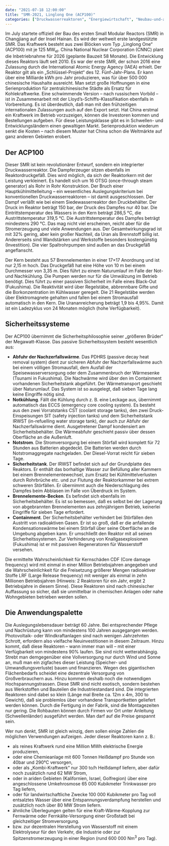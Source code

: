 ```yaml
---
date: "2021-07-18 12:00:00"
title: "SMR-2021, Linglong One (ACP100)"
categories: ["Druckwasserreaktoren", "Energiewirtschaft", "Neubau-und-abgaenge", "Smr"]
---
```


		
Im July startete offiziell der Bau des ersten Small Modular Reactors (SMR) in Changjiang auf der Insel Hainan. Es wird der weltweit erste landgestützte SMR. Das Kraftwerk besteht aus zwei Blöcken vom Typ „Linglong One“ (ACP100) mit je 125 MW<sub>el</sub>. China National Nuclear Corporation (CNNC) plant die Inbetriebnahme für 2026 (geplante Bauzeit 58 Monate). Die Entwicklung dieses Reaktors läuft seit 2010. Es war der erste SMR, der schon 2016 eine Zulassung durch die International Atomic Energy Agency (IAEA) erhielt. Der Reaktor gilt als ein „Schlüssel-Projekt“ des 12. Fünf-Jahr-Plans. Er kann über eine Milliarde kWh pro Jahr produzieren, was für über 500 000 chinesische Haushalte ausreicht. Man setzt große Hoffnungen in eine Serienproduktion für zentralchinesische Städte als Ersatz für Kohlekraftwerke. Eine schwimmende Version – nach russischem Vorbild – ist in Zusammenarbeit mit der Lloyd’s-Schiffs-Klassifikation ebenfalls in Vorbereitung. Es ist überdeutlich, daß man mit den frühzeitigen internationalen Zulassungen auch auf den Export setzt. Hat China erstmal ein Kraftwerk im Betrieb vorzuzeigen, können die Investoren kommen und Bestellungen aufgeben. Für diese Leistungsklasse gibt es in Schwellen- und Entwicklungsländern einen gewaltigen Markt. Serienproduktion wiederum senkt die Kosten – nach diesem Muster hat China schon die Weltmärkte auf ganz anderen Gebieten erobert.


## Der ACP100

Dieser SMR ist kein revolutionärer Entwurf, sondern ein integrierter Druckwasserreaktor. Die Dampferzeuger sitzen ebenfalls im Reaktordruckgefäß. Dies wird möglich, da sich der Reaktorkern mit der Leistung verkleinert. Es handelt sich um 16 OTSG (once-through steam generator) als Rohr in Rohr Konstruktion. Der Bruch einer Hauptkühlmittelleitung – ein wesentliches Auslegungskriterium bei konventionellen Druckwasserreaktoren – ist damit ausgeschlossen. Der Dampf verläßt wie bei einem Siedewasserreaktor den Druckbehälter. Der Druck im Reaktor beträgt 150 bar, der Druck des Dampfes nur 40 bar. Die Eintrittstemperatur des Wassers in den Kern beträgt 286,5 °C, die Austrittstemperatur 319,5 °C. Die Austrittstemperatur des Dampfes beträgt mindestens 290 °C. Das mag nicht viel erscheinen, reicht aber für die Stromerzeugung und viele Anwendungen aus. Der Gesamtwirkungsgrad ist mit 32% gering, aber kein großer Nachteil, da Uran als Brennstoff billig ist. Andererseits sind Wandstärken und Werkstoffe besonders kostengünstig (Investition). Die vier Spaltrohrpumpen sind außen an das Druckgefäß angeflanscht.

Der Kern besteht aus 57 Brennelementen in einer 17&#215;17 Anordnung und ist nur 2,15 m hoch. Das Druckgefäß hat eine Höhe von 10 m bei einem Durchmesser von 3,35 m. Dies führt zu einem Naturumlauf im Falle der Not- und Nachkühlung. Die Pumpen werden nur für die Umwälzung im Betrieb benötigt. Dies führt zu einer passiven Sicherheit im Falle eines Black-Out (Fukushima). Die Reaktivität wird über Regelstäbe, abbrennbare Gifte und die Borkonzentration im Kühlwasser geregelt. Die 21 Regelstäbe werden über Elektromagnete gehalten und fallen bei einem Stromausfall automatisch in den Kern. Die Urananreicherung beträgt 1,9 bis 4,95%. Damit ist ein Ladezyklus von 24 Monaten möglich (hohe Verfügbarkeit).


## Sicherheitssysteme

Der ACP100 übernimmt die Sicherheitsphilosophie seiner „größeren Brüder“ der Megawatt-Klasse. Das passive Sicherheitssystem besteht wesentlich aus:


* __Abfuhr der Nachzerfallswärme__. Das PDHRS (passive decay heat removal system) dient zur sicheren Abfuhr der Nachzerfallswärme auch bei einem völligen Stromausfall, dem Ausfall der Speisewasserversorgung oder dem Zusammenbruch der Wärmesenke (Tsunami in Fukushima). Die Nachwärme wird über den im Containment vorhandenen Sicherheitstank abgeführt. Der Wärmetransport geschieht über Naturumlauf. Das System ist so ausgelegt, daß sieben Tage lang keine Eingriffe nötig sind.
* __Notkühlung__. Fällt die Kühlung durch z. B. eine Leckage aus, übernimmt automatisch das ECCS (emergency core cooling system). Es besteht aus den zwei Vorratstanks CST (coolant storage tanks), den zwei Druck-Einspeisungen SIT (safety injection tanks) und dem Sicherheitstank IRWST (in-refuelling water storage tank), der auch zur Abfuhr der Nachzerfallswärme dient. Ausgetretener Dampf kondensiert am Sicherheitsbehälter. Die Wärmeabfuhr geschieht passiv über dessen Oberfläche an die Außenluft.
* __Notstrom__. Die Stromversorgung bei einem Störfall wird komplett für 72 Stunden aus Batterien abgedeckt. Die Batterien werden durch Notstromaggregate nachgeladen. Der Diesel-Vorrat reicht für sieben Tage.
* __Sicherheitstank__. Der IRWST befindet sich auf der Grundplatte des Reaktors. Er enthält das borhaltige Wasser zur Befüllung aller Kammern bei einem Brennelementewechsel, zum Ersatz bei Kühlmittelverlusten durch Rohrbrüche etc. und zur Flutung der Reaktorkammer bei extrem schweren Störfällen. Er übernimmt auch die Niederschlagung des Dampfes beim Abblasen im Falle von Überdruck im System.
* __Brennelemente-Becken__. Es befindet sich ebenfalls im Sicherheitsbehälter. Es ist so bemessen, daß es selbst bei der Lagerung von abgebrannten Brennelementen aus zehnjährigem Betrieb, keinerlei Eingriffe für sieben Tage erfordert.
* __Containment__. Der Sicherheitsbehälter verhindert bei Störfällen den Austritt von radioaktiven Gasen. Er ist so groß, daß er die anfallende Kondensationswärme bei einem Störfall über seine Oberfläche an die Umgebung abgeben kann. Er umschließt den Reaktor mit all seinen Sicherheitssystemen. Zur Verhinderung von Knallgasexplosionen (Fukushima) ist er mit passiven Regeneratoren für Wasserstoff versehen.


Die ermittelte Wahrscheinlichkeit für Kernschäden CDF (Core damage frequency) wird mit einmal in einer Million Betriebsjahren angegeben und die Wahrscheinlichkeit für die Freisetzung größerer Mengen radioaktiver Stoffe LRF (Large Release frequency) mit weniger als einmal in zehn Millionen Betriebsjahren (Hinweis: 2 Reaktoren für ein Jahr, ergibt 2 Betriebsjahre in diesem Sinne). Diese Reaktoren sind nach chinesischer Auffassung so sicher, daß sie unmittelbar in chemischen Anlagen oder nahe Wohngebieten betrieben werden sollen.


## Die Anwendungspalette

Die Auslegungslebensdauer beträgt 60 Jahre. Bei entsprechender Pflege und Nachrüstung kann von mindestens 100 Jahren ausgegangen werden. Photovoltaik- oder Windkraftanlagen sind nach wenigen Jahrzehnten Schrott, erfordern also vielfache Neuinvestitionen in diesem Zeitraum. Hinzu kommt, daß diese Reaktoren – wann immer man will – mit einer Verfügbarkeit von mindestens 90% laufen. Sie sind nicht wetterabhängig. Strebt man demgegenüber eine Vollversorgung nur durch Wind und Sonne an, muß man ein zigfaches dieser Leistung (Speicher- und Umwandlungsverluste) bauen und finanzieren. Wegen des gigantischen Flächenbedarfs scheidet eine dezentrale Versorgung von Großverbrauchern aus. Hinzu kommen deshalb noch die notwendigen Hochspannungstrassen. Diese SMR sind nicht exotisch, sondern bestehen aus Werkstoffen und Bauteilen die Industriestandard sind. Die integrierten Reaktoren sind dabei so klein (Länge mal Breite ca. 12m x 4m, 300 to Gewicht), daß sie problemlos über vorhandene Transportketten geliefert werden können. Durch die Fertigung in der Fabrik, sind die Montagezeiten nur gering. Die Rohbauten können durch Firmen vor Ort unter Anleitung (Schwellenländer) ausgeführt werden. Man darf auf die Preise gespannt sein.

Wer nun denkt, SMR ist gleich winzig, dem sollen einige Zahlen die möglichen Verwendungen aufzeigen. Jeder dieser Reaktoren kann z. B.:


* als reines Kraftwerk rund eine Million MWh elektrische Energie produzieren,
* oder eine Chemieanlage mit 600 Tonnen Heißdampf pro Stunde von 40bar und 290°C versorgen,
* oder als „Kombi-Kraftwerk“ nur 300 to/h Heißdampf liefern, aber dafür noch zusätzlich rund 62 MW Strom,
* oder in ariden Gebieten (Kalifornien, Israel, Golfregion) über eine angeschlossene Umkehrosmose 65 000 Kubikmeter Trinkwasser pro Tag liefern,
* oder für landwirtschaftliche Zwecke 100 000 Kubikmeter pro Tag voll entsalztes Wasser über eine Entspannungsverdampfung herstellen und zusätzlich noch über 80 MW Strom liefern.
* ähnliche Überlegungen gelten für eine Kraft-Wärme-Kopplung zur Fernwärme oder Fernkälte-Versorgung einer Großstadt bei gleichzeitiger Stromversorgung.
* bzw. zur dezentralen Herstellung von Wasserstoff mit einem Elektrolyseur für den Verkehr, die Industrie oder zur Spitzenstromerzeugung in einer Region (rund 600 000 Nm<sup>3</sup>&nbsp;pro Tag).


